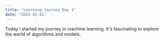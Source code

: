 ```yaml
---
title: "Learning Journey Day 1"
date: "2024-01-01"
---
```


Today I started my journey in machine learning. It's fascinating to explore the world of algorithms and models.
